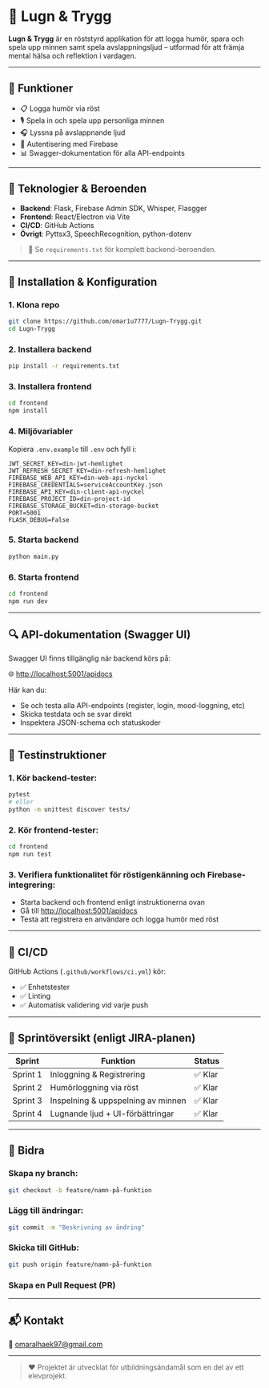 
# 🌿 Lugn & Trygg

**Lugn & Trygg** är en röststyrd applikation för att logga humör, spara och spela upp minnen samt spela avslappningsljud – utformad för att främja mental hälsa och reflektion i vardagen.

---

## 🚀 Funktioner

- 📋 Logga humör via röst
- 🎙️ Spela in och spela upp personliga minnen
- 🎧 Lyssna på avslappnande ljud
- 🔐 Autentisering med Firebase
- 📊 Swagger-dokumentation för alla API-endpoints

---

## 🧰 Teknologier & Beroenden

- **Backend**: Flask, Firebase Admin SDK, Whisper, Flasgger
- **Frontend**: React/Electron via Vite
- **CI/CD**: GitHub Actions
- **Övrigt**: Pyttsx3, SpeechRecognition, python-dotenv

> 📁 Se `requirements.txt` för komplett backend-beroenden.

---

## 🧪 Installation & Konfiguration

### 1. Klona repo
```bash
git clone https://github.com/omar1u7777/Lugn-Trygg.git
cd Lugn-Trygg
````

### 2. Installera backend

```bash
pip install -r requirements.txt
```

### 3. Installera frontend

```bash
cd frontend
npm install
```

### 4. Miljövariabler

Kopiera `.env.example` till `.env` och fyll i:

```env
JWT_SECRET_KEY=din-jwt-hemlighet
JWT_REFRESH_SECRET_KEY=din-refresh-hemlighet
FIREBASE_WEB_API_KEY=din-web-api-nyckel
FIREBASE_CREDENTIALS=serviceAccountKey.json
FIREBASE_API_KEY=din-client-api-nyckel
FIREBASE_PROJECT_ID=din-project-id
FIREBASE_STORAGE_BUCKET=din-storage-bucket
PORT=5001
FLASK_DEBUG=False
```

### 5. Starta backend

```bash
python main.py
```

### 6. Starta frontend

```bash
cd frontend
npm run dev
```

---

## 🔍 API-dokumentation (Swagger UI)

Swagger UI finns tillgänglig när backend körs på:

🌐 [http://localhost:5001/apidocs](http://localhost:5001/apidocs)

Här kan du:

* Se och testa alla API-endpoints (register, login, mood-loggning, etc)
* Skicka testdata och se svar direkt
* Inspektera JSON-schema och statuskoder

---

## 🧪 Testinstruktioner

### 1. Kör backend-tester:

```bash
pytest
# eller
python -m unittest discover tests/
```

### 2. Kör frontend-tester:

```bash
cd frontend
npm run test
```

### 3. Verifiera funktionalitet för röstigenkänning och Firebase-integrering:

* Starta backend och frontend enligt instruktionerna ovan
* Gå till [http://localhost:5001/apidocs](http://localhost:5001/apidocs)
* Testa att registrera en användare och logga humör med röst

---

## 🚦 CI/CD

GitHub Actions (`.github/workflows/ci.yml`) kör:

* ✅ Enhetstester
* ✅ Linting
* ✅ Automatisk validering vid varje push

---

## 📅 Sprintöversikt (enligt JIRA-planen)

| Sprint   | Funktion                           | Status |
| -------- | ---------------------------------- | ------ |
| Sprint 1 | Inloggning & Registrering          | ✅ Klar |
| Sprint 2 | Humörloggning via röst             | ✅ Klar |
| Sprint 3 | Inspelning & uppspelning av minnen | ✅ Klar |
| Sprint 4 | Lugnande ljud + UI-förbättringar   | ✅ Klar |

---

## 🤝 Bidra

### Skapa ny branch:

```bash
git checkout -b feature/namn-på-funktion
```

### Lägg till ändringar:

```bash
git commit -m "Beskrivning av ändring"
```

### Skicka till GitHub:

```bash
git push origin feature/namn-på-funktion
```

### Skapa en Pull Request (PR)

---

## 📬 Kontakt

📧 [omaralhaek97@gmail.com](mailto:omaralhaek97@gmail.com)

---

> ❤️ Projektet är utvecklat för utbildningsändamål som en del av ett elevprojekt.
